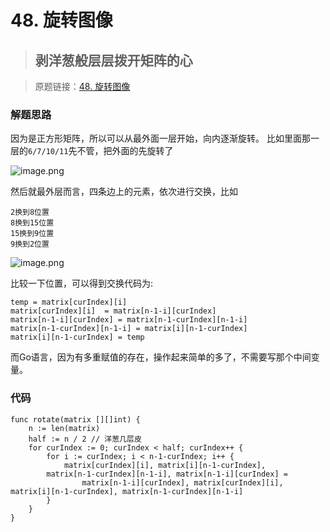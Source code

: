 # 48. 旋转图像
> ## 剥洋葱般层层拨开矩阵的心

> 原题链接：[48. 旋转图像](https://leetcode-cn.com/problems/rotate-image/)

### 解题思路
因为是正方形矩阵，所以可以从最外面一层开始，向内逐渐旋转。
比如里面那一层的``6/7/10/11``先不管，把外面的先旋转了

![image.png](https://pic.leetcode-cn.com/ff29e35db1ce49a5ed88ddd8c455ca4bc6d30947576d2423dde248d4be44fd2f-image.png)

然后就最外层而言，四条边上的元素，依次进行交换，比如
```
2换到8位置
8换到15位置
15换到9位置
9换到2位置
```

![image.png](https://pic.leetcode-cn.com/cade1c59b0b68acb57a3b5de02fd56b3d558b9a539f9e4483e2f17e076a25e7a-image.png)

比较一下位置，可以得到交换代码为:
```
temp = matrix[curIndex][i] 
matrix[curIndex][i]  = matrix[n-1-i][curIndex]
matrix[n-1-i][curIndex] = matrix[n-1-curIndex][n-1-i]
matrix[n-1-curIndex][n-1-i] = matrix[i][n-1-curIndex]
matrix[i][n-1-curIndex] = temp
```

而Go语言，因为有多重赋值的存在，操作起来简单的多了，不需要写那个中间变量。
### 代码

```golang
func rotate(matrix [][]int) {
	n := len(matrix)
	half := n / 2 // 洋葱几层皮
	for curIndex := 0; curIndex < half; curIndex++ {
		for i := curIndex; i < n-1-curIndex; i++ {
			matrix[curIndex][i], matrix[i][n-1-curIndex], 
        matrix[n-1-curIndex][n-1-i], matrix[n-1-i][curIndex] =
				matrix[n-1-i][curIndex], matrix[curIndex][i], matrix[i][n-1-curIndex], matrix[n-1-curIndex][n-1-i]
		}
	}
}
```